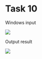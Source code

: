 Task 10
====================

Windows input 

![](https://github.com/DzmitrySiarheyeu/Epam/Second-chapter-of-the-course/blob/main/Decomposition%20using%20methods%20(subroutines)/Task%2010/img/1.PNG)

Output result

![](https://github.com/DzmitrySiarheyeu/Epam/Second-chapter-of-the-course/blob/main/Decomposition%20using%20methods%20(subroutines)/Task%2010/img/2.PNG)
